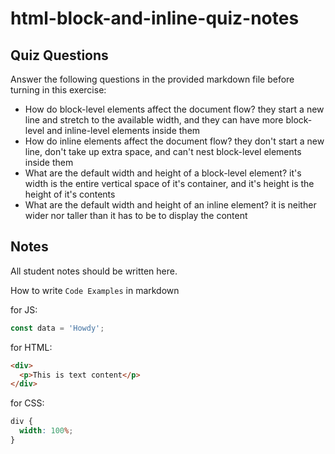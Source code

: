 # html-block-and-inline-quiz-notes

## Quiz Questions

Answer the following questions in the provided markdown file before turning in this exercise:

- How do block-level elements affect the document flow?
  they start a new line and stretch to the available width, and they can have more block-level and inline-level elements inside them
- How do inline elements affect the document flow?
  they don't start a new line, don't take up extra space, and can't nest block-level elements inside them
- What are the default width and height of a block-level element?
  it's width is the entire vertical space of it's container, and it's height is the height of it's contents
- What are the default width and height of an inline element?
  it is neither wider nor taller than it has to be to display the content

## Notes

All student notes should be written here.

How to write `Code Examples` in markdown

for JS:

```javascript
const data = 'Howdy';
```

for HTML:

```html
<div>
  <p>This is text content</p>
</div>
```

for CSS:

```css
div {
  width: 100%;
}
```
